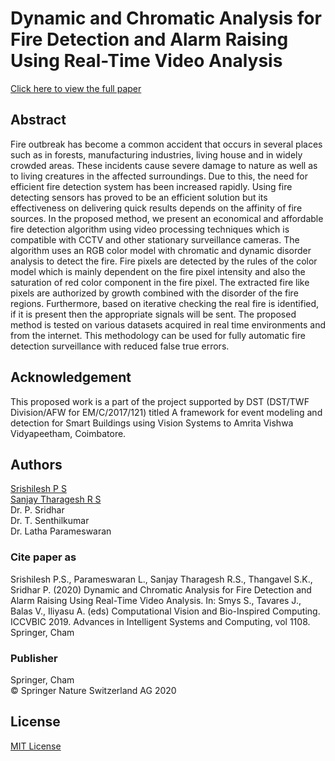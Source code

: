 # Dynamic and Chromatic Analysis for Fire Detection and Alarm Raising Using Real-Time Video Analysis

[Click here to view the full paper](https://link.springer.com/chapter/10.1007%2F978-3-030-37218-7_87)

## Abstract

Fire outbreak has become a common accident that occurs in several places such as in forests, manufacturing industries, living house and in widely crowded areas. These incidents cause severe damage to nature as well as to living creatures in the affected surroundings. Due to this, the need for efficient fire detection system has been increased rapidly. Using fire detecting sensors has proved to be an efficient solution but its effectiveness on delivering quick results depends on the affinity of fire sources. In the proposed method, we present an economical and affordable fire detection algorithm using video processing techniques which is compatible with CCTV and other stationary surveillance cameras. The algorithm uses an RGB color model with chromatic and dynamic disorder analysis to detect the fire. Fire pixels are detected by the rules of the color model which is mainly dependent on the fire pixel intensity and also the saturation of red color component in the fire pixel. The extracted fire like pixels are authorized by growth combined with the disorder of the fire regions. Furthermore, based on iterative checking the real fire is identified, if it is present then the appropriate signals will be sent. The proposed method is tested on various datasets acquired in real time environments and from the internet. This methodology can be used for fully automatic fire detection surveillance with reduced false true errors.

## Acknowledgement  

This proposed work is a part of the project supported by DST (DST/TWF Division/AFW for EM/C/2017/121) titled A framework for event modeling and detection for Smart Buildings using Vision Systems to Amrita Vishwa Vidyapeetham, Coimbatore.  

## Authors

[Srishilesh P S](https://github.com/srishilesh)  
[Sanjay Tharagesh R S](https://github.com/sanjaytharagesh31)  
Dr. P. Sridhar  
Dr. T. Senthilkumar  
Dr. Latha Parameswaran

### Cite paper as  

Srishilesh P.S., Parameswaran L., Sanjay Tharagesh R.S., Thangavel S.K., Sridhar P. (2020) Dynamic and Chromatic Analysis for Fire Detection and Alarm Raising Using Real-Time Video Analysis. In: Smys S., Tavares J., Balas V., Iliyasu A. (eds) Computational Vision and Bio-Inspired Computing. ICCVBIC 2019. Advances in Intelligent Systems and Computing, vol 1108. Springer, Cham  

### Publisher 

Springer, Cham  
© Springer Nature Switzerland AG 2020

## License

[MIT License](https://github.com/srishilesh/Early-Fire-detection/blob/master/LICENSE)
